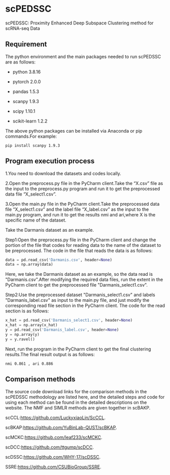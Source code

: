 # scPEDSSC
scPEDSSC: Proximity Enhanced Deep Subspace Clustering method for scRNA-seq Data 
## Requirement
The python environment and the main packages needed to run scPEDSSC are as follows:

* python 3.8.16

* pytorch 2.0.0

* pandas 1.5.3

* scanpy 1.9.3

* scipy 1.10.1

* scikit-learn 1.2.2

The above python packages can be installed via Anaconda or pip commands.For example:

```
pip install scanpy 1.9.3
```

## Program execution process 
1.You need to download the datasets and codes locally.

2.Open the preprocess.py file in the PyCharm client.Take the “X.csv” file as the input to the preprocess.py program and run it to get the preprocessed data file “X_select1.csv”. 

3.Open the main.py file in the PyCharm client.Take the preprocessed data file “X_select1.csv” and the label file “X_label.csv” as the input to the main.py program, and run it to get the results nmi and ari,where X is the specific name of the dataset.

Take the Darmanis dataset as an example. 

Step1:Open the preprocess.py file in the PyCharm client and change the portion of the file that codes for reading data to the name of the dataset to be preprocessed. The code in the file that reads the data is as follows:

```python
data = pd.read_csv('Darmanis.csv', header=None)
data = np.array(data)
```
Here, we take the Darmanis dataset as an example, so the data read is "Darmanis.csv".After modifying the required data files, run the extent in the PyCharm client to get the preprocessed file "Darmanis_select1.csv".

Step2:Use the preprocessed dataset "Darmanis_select1.csv" and labels "Darmanis_label.csv" as input to the main.py file, and just modify the corresponding read file section in the PyCharm client. The code for the read section is as follows:

```python
x_hat = pd.read_csv('Darmanis_select1.csv', header=None)
x_hat = np.array(x_hat)
y = pd.read_csv('Darmanis_label.csv', header=None)
y = np.array(y)
y = y.ravel()
```
Next, run the program in the PyCharm client to get the final clustering results.The final result output is as follows:

```
nmi 0.861 , ari 0.886
```


## Comparison methods
The source code download links for the comparison methods in the scPEDSSC methodology are listed here, and the detailed steps and code for using each method can be found in the detailed descriptions on the website. The NMF and SIMLR methods are given together in scBAKP.

scCCL:https://github.com/LuckyxiaoLin/ScCCL.

scBKAP:https://github.com/YuBinLab-QUST/scBKAP.

scMCKC:https://github.com/leaf233/scMCKC.

scDCC:https://github.com/ttgump/scDCC.

scDSSC:https://github.com/WHY-17/scDSSC.

SSRE:https://github.com/CSUBioGroup/SSRE.
